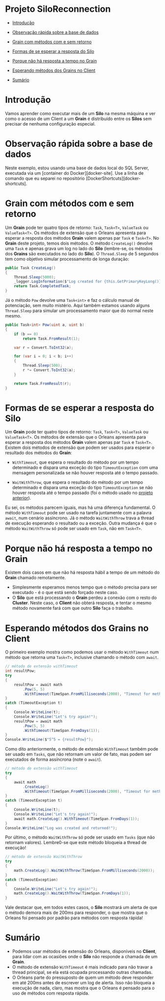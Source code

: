 # Projeto SiloReconnection

- [Introdução](#introdução)
- [Observação rápida sobre a base de dados](#observação-rápida-sobre-a-base-de-dados)
- [Grain com métodos com e sem retorno](#grain-com-métodos-com-e-sem-retorno)
- [Formas de se esperar a resposta do Silo](#formas-de-se-esperar-a-resposta-do-silo)
- [Porque não há resposta a tempo no Grain](#porque-não-há-resposta-a-tempo-no-grain)
- [Esperando métodos dos Grains no Client](#esperando-métodos-dos-grains-no-client)

- [Sumário](#sumário)

# Introdução

Vamos aprender como executar mais de um **Silo** na mesma máquina e ver como o acesso de um Client a um **Grain** é distribuído entre os **Silos** sem precisar de nenhuma configuração especial.

# Observação rápida sobre a base de dados

Neste exemplo, estou usando uma base de dados local do SQL Server, executada via um [container do Docker][docker-site]. Use a linha de comando que eu separei no repositório [DockerShortcuts][docker-shortcuts].

# Grain com métodos com e sem retorno

Um **Grain** pode ter quatro tipos de retorno: `Task`, `Task<T>`, `ValueTask` ou `ValueTask<T>`. Os métodos de extensão que o Orleans apresenta para esperar a resposta dos métodos **Grain** valem apenas par `Task` e `Task<T>`. No **Grain** deste projeto, temos dois métodos. O método `CreateLog()` devolve uma `Task` e apenas grava um log no lado do **Silo** (lembre-se, os métodos dos **Grains** são executados no lado do **Silo**). O `Thread.Sleep` de 5 segundos tem como objetivo simular processamento de longa duração:

```csharp
public Task CreateLog()
{
	Thread.Sleep(5000);
	_logger.LogInformation($"Log created for {this.GetPrimaryKeyLong()}!");
	return Task.CompletedTask;
}
```

Já o método `Pow` devolve uma `Task<int>` e faz o cálculo manual de potenciação, sem muito mistério. Aqui também estamos usando alguns `Thread.Sleep` para simular um processamento maior que do normal neste mesmo.

```csharp
public Task<int> Pow(uint a, uint b)
{
	if (b == 0)
		return Task.FromResult(1);

	var r = Convert.ToInt32(a);

	for (var i = 0; i < b; i++)
	{
		Thread.Sleep(500);
		r *= Convert.ToInt32(a);
	}

	return Task.FromResult(r);
}
```

# Formas de se esperar a resposta do Silo

Um **Grain** pode ter quatro tipos de retorno: `Task`, `Task<T>`, `ValueTask` ou `ValueTask<T>`. Os métodos de extensão que o Orleans apresenta para esperar a resposta dos métodos **Grain** valem apenas par `Task` e `Task<T>`. Existem dois métodos de extensão que podem ser usados para esperar o resultado dos métodos do **Grain**:

- `WithTimeout`, que espera o resultado do método por um tempo determinado e dispara uma exceção do tipo `TimeoutException` com uma mensagem personalizada se não houver resposta até o tempo passado.

- `WaitWithThrow`, que espera o resultado do método por um tempo determinado e dispara uma exceção do tipo `TimeoutException` se não houver resposta até o tempo passado (foi o método usado no [projeto anterior][06-BasicClusterAdoNetMultipleSilos]).

Eu sei, os métodos parecem iguais, mas há uma diferença fundamental. O método `WithTimeout` pode ser usado na tarefa juntamente com a palavra `await`, num cenário assíncrono. Já o método `WaitWithThrow` trava a thread de execução esperando o resultado ou a exceção. Outra mudança é que o método `WaitWithThrow` só pode ser usado em `Task`, não em `Task<T>`.

# Porque não há resposta a tempo no Grain

Existem dois casos em que não há resposta hábil a tempo de um método do **Grain** chamado remotamente.

- Simplesmente esperamos menos tempo que o método precisa para ser executado - é o que está sendo forçado neste caso.
- O **Silo** que está processando o **Grain** perdeu a conexão com o resto do **Cluster**. Neste caso, o **Client** não obterá resposta, e tentar o mesmo método novamente fará com que outro **Silo** faça o trabalho.

# Esperando métodos dos Grains no Client

O primeiro exemplo mostra como podemos usar o método `WithTimeout` num método que retorna uma `Task<T>`, inclusive chamando o método com `await`.

```csharp
// método de extensão withTimeout
int resultPow;
try
{
	resultPow = await math
		.Pow(5, 5)
		.WithTimeout(TimeSpan.FromMilliseconds(2000), "Timeout for method Generate!");
}
catch (TimeoutException t)
{
	Console.WriteLine(t);
	Console.WriteLine("Let's try again!");
	resultPow = await math
		.Pow(5, 5)
		.WithTimeout(TimeSpan.FromDays(1));
}
Console.WriteLine($"5^5 = {resultPow}");
```

Como dito anteriormente, o método de extensão `WithTimeout` também pode ser usado em `Tasks`, que não retornam um valor de fato, mas podem ser executados de forma assíncrona (note o `await`).

```csharp
// método de extensão withTimeout
try
{
	await math
		.CreateLog()
		.WithTimeout(TimeSpan.FromMilliseconds(2000), "Timeout for method CreateLog!");
}
catch (TimeoutException t)
{
	Console.WriteLine(t);
	Console.WriteLine("Let's try again!");
	await math.CreateLog().WithTimeout(TimeSpan.FromDays(1));
}
Console.WriteLine("Log was created and returned!");
```

Por último, o método `WaitWithThrow` só pode ser usado em `Tasks` (que não retornam valores). Lembre0-se que este método bloqueia a thread de execução!

```csharp
// método de extensão WaitWithThrow
try
{
	math.CreateLog().WaitWithThrow(TimeSpan.FromMilliseconds(2000));
}
catch (TimeoutException)
{
	Console.WriteLine("Let's try again!");
	math.CreateLog().WaitWithThrow(TimeSpan.FromDays(1));
}
```

Vale destacar que, em todos estes casos, o **Silo** mostrará um alerta de que o método demora mais de 200ms para responder, o que mostra que o Orleans foi pensado por padrão para métodos com resposta rápida!

# Sumário

- Podemos usar métodos de extensão do Orleans, disponíveis no **Client**, para lidar com as ocasiões onde o **Silo** não responde a chamada de um **Grain**.
- O método de extensão `WithTimeout` é mais indicado para não travar a thread principal, se ela está ocupada processando outras chamadas.
- O Orleans parte do pressuposto de quem um método deve responder em até 200ms antes de escrever um log de alerta. Isso não bloqueia a execução de nada, claro, mas mostra que o Orleans é pensado para o uso de métodos com resposta rápida.

[readme-parte2]: https://github.com/prrandrade/OrleansStudy/tree/master/Parte%202%20-%20Computa%C3%A7%C3%A3o%20distribu%C3%ADda%20e%20persist%C3%AAncia%20com%20o%20Orleans
[06-BasicClusterAdoNetMultipleSilos]: https://github.com/prrandrade/OrleansStudy/tree/master/Projetos/06-BasicClusterAdoNetMultipleSilos

